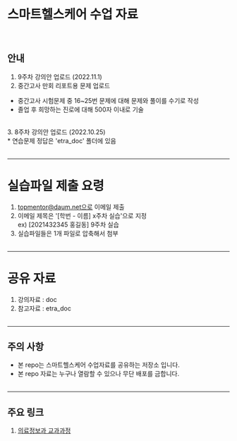 # 스마트헬스케어 수업 자료 
<br>

## 안내
1. 9주차 강의안 업로드 (2022.11.1) <br>
2. 중간고사 만회 리포트용 문제 업로드 <br>
- 중간고사 시험문제 중 16~25번 문제에 대해 문제와 풀이를 수기로 작성<br>
- 졸업 후 희망하는 진로에 대해 500자 이내로 기술<br>
<br>
3. 8주차 강의안 업로드 (2022.10.25) <br>
* 연습문제 정답은 'etra_doc' 폴더에 있음
<br><br>

-----------------------------------
# 실습파일 제출 요령

1. topmentor@daum.net으로 이메일 제출 
2. 이메일 제목은 '[학번 - 이름] x주차 실습'으로 지정 <br>
   ex) [2021432345 홍길동] 9주차 실습
3. 실습파일들은 1개 파일로 압축해서 첨부
<br><br>


-----------------------------------
# 공유 자료

1. 강의자료 : doc 
2. 참고자료 : etra_doc
<br><br>

-----------------------------------
## 주의 사항
* 본 repo는 스마트헬스케어 수업자료를 공유하는 저장소 입니다. 
* 본 repo 자료는 누구나 열람할 수 있으나 무단 배포를 금합니다.
<br><br>

-----------------------------------

## 주요 링크
1. [의료정보과 교과과정](https://www.shu.ac.kr/file/announcing/cur_mis_2021.pdf) <br>
<br><br>




